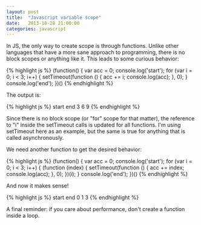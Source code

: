 ```yaml
---
layout: post
title:  "Javascript variable scope"
date:   2013-10-28 21:00:00
categories: javascript
---
```


In JS, the only way to create scope is through functions. Unlike other
languages that have a more sane approach to programming, there is no block
scopes or anything like it. This leads to some curious behavior:

{% highlight js %}
(function() {
  var acc = 0;
  console.log('start');
  for (var i = 0; i < 3; i++) {
    setTimeout(function () {
      acc += i;
      console.log(acc);
    }, 0);
  }
  console.log('end');
})()
{% endhighlight %}

The output is:

{% highlight js %}
start
end
3
6
9
{% endhighlight %}

Since there is no block scope (or "for" scope for that matter), the reference
to "i" inside the setTimeout calls is updated for all functions. I'm using
setTimeout here as an example, but the same is true for anything that is called
asynchronously.

We need another function to get the desired behavior:

{% highlight js %}
(function() {
  var acc = 0;
  console.log('start');
  for (var i = 0; i < 3; i++) {
    (function (index) {
      setTimeout(function () {
        acc += index;
        console.log(acc);
      }, 0);
    })(i);
  }
  console.log('end');
})()
{% endhighlight %}


And now it makes sense!

{% highlight js %}
start
end
0
1
3
{% endhighlight %}


A final reminder: if you care about performance, don't create a function inside a
loop.
